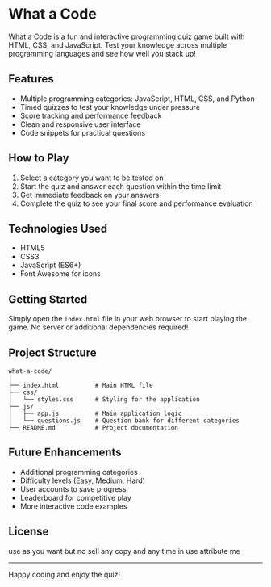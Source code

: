 # What a Code

What a Code is a fun and interactive programming quiz game built with HTML, CSS, and JavaScript. Test your knowledge across multiple programming languages and see how well you stack up!

## Features

- Multiple programming categories: JavaScript, HTML, CSS, and Python
- Timed quizzes to test your knowledge under pressure
- Score tracking and performance feedback
- Clean and responsive user interface
- Code snippets for practical questions

## How to Play

1. Select a category you want to be tested on
2. Start the quiz and answer each question within the time limit
3. Get immediate feedback on your answers
4. Complete the quiz to see your final score and performance evaluation

## Technologies Used

- HTML5
- CSS3
- JavaScript (ES6+)
- Font Awesome for icons

## Getting Started

Simply open the `index.html` file in your web browser to start playing the game. No server or additional dependencies required!

## Project Structure

```
what-a-code/
│
├── index.html          # Main HTML file
├── css/
│   └── styles.css      # Styling for the application
├── js/
│   ├── app.js          # Main application logic
│   └── questions.js    # Question bank for different categories
└── README.md           # Project documentation
```

## Future Enhancements

- Additional programming categories
- Difficulty levels (Easy, Medium, Hard)
- User accounts to save progress
- Leaderboard for competitive play
- More interactive code examples

## License

use as you want but no sell any copy and any time in use attribute me

---

Happy coding and enjoy the quiz!
